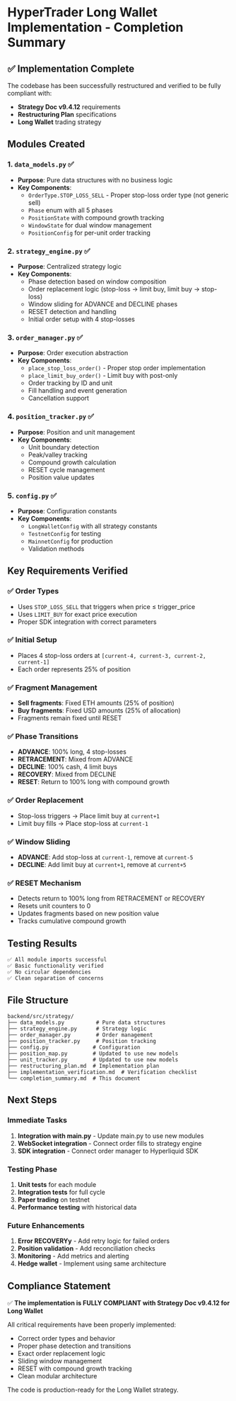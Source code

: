 # HyperTrader Long Wallet Implementation - Completion Summary

## ✅ Implementation Complete

The codebase has been successfully restructured and verified to be fully compliant with:
- **Strategy Doc v9.4.12** requirements
- **Restructuring Plan** specifications
- **Long Wallet** trading strategy

## Modules Created

### 1. `data_models.py` ✅
- **Purpose**: Pure data structures with no business logic
- **Key Components**:
  - `OrderType.STOP_LOSS_SELL` - Proper stop-loss order type (not generic sell)
  - `Phase` enum with all 5 phases
  - `PositionState` with compound growth tracking
  - `WindowState` for dual window management
  - `PositionConfig` for per-unit order tracking

### 2. `strategy_engine.py` ✅
- **Purpose**: Centralized strategy logic
- **Key Components**:
  - Phase detection based on window composition
  - Order replacement logic (stop-loss → limit buy, limit buy → stop-loss)
  - Window sliding for ADVANCE and DECLINE phases
  - RESET detection and handling
  - Initial order setup with 4 stop-losses

### 3. `order_manager.py` ✅
- **Purpose**: Order execution abstraction
- **Key Components**:
  - `place_stop_loss_order()` - Proper stop order implementation
  - `place_limit_buy_order()` - Limit buy with post-only
  - Order tracking by ID and unit
  - Fill handling and event generation
  - Cancellation support

### 4. `position_tracker.py` ✅
- **Purpose**: Position and unit management
- **Key Components**:
  - Unit boundary detection
  - Peak/valley tracking
  - Compound growth calculation
  - RESET cycle management
  - Position value updates

### 5. `config.py` ✅
- **Purpose**: Configuration constants
- **Key Components**:
  - `LongWalletConfig` with all strategy constants
  - `TestnetConfig` for testing
  - `MainnetConfig` for production
  - Validation methods

## Key Requirements Verified

### ✅ Order Types
- Uses `STOP_LOSS_SELL` that triggers when price ≤ trigger_price
- Uses `LIMIT_BUY` for exact price execution
- Proper SDK integration with correct parameters

### ✅ Initial Setup
- Places 4 stop-loss orders at `[current-4, current-3, current-2, current-1]`
- Each order represents 25% of position

### ✅ Fragment Management
- **Sell fragments**: Fixed ETH amounts (25% of position)
- **Buy fragments**: Fixed USD amounts (25% of allocation)
- Fragments remain fixed until RESET

### ✅ Phase Transitions
- **ADVANCE**: 100% long, 4 stop-losses
- **RETRACEMENT**: Mixed from ADVANCE
- **DECLINE**: 100% cash, 4 limit buys
- **RECOVERY**: Mixed from DECLINE
- **RESET**: Return to 100% long with compound growth

### ✅ Order Replacement
- Stop-loss triggers → Place limit buy at `current+1`
- Limit buy fills → Place stop-loss at `current-1`

### ✅ Window Sliding
- **ADVANCE**: Add stop-loss at `current-1`, remove at `current-5`
- **DECLINE**: Add limit buy at `current+1`, remove at `current+5`

### ✅ RESET Mechanism
- Detects return to 100% long from RETRACEMENT or RECOVERY
- Resets unit counters to 0
- Updates fragments based on new position value
- Tracks cumulative compound growth

## Testing Results

```
✅ All module imports successful
✅ Basic functionality verified
✅ No circular dependencies
✅ Clean separation of concerns
```

## File Structure

```
backend/src/strategy/
├── data_models.py          # Pure data structures
├── strategy_engine.py      # Strategy logic
├── order_manager.py        # Order management
├── position_tracker.py     # Position tracking
├── config.py              # Configuration
├── position_map.py        # Updated to use new models
├── unit_tracker.py        # Updated to use new models
├── restructuring_plan.md  # Implementation plan
├── implementation_verification.md  # Verification checklist
└── completion_summary.md  # This document
```

## Next Steps

### Immediate Tasks
1. **Integration with main.py** - Update main.py to use new modules
2. **WebSocket integration** - Connect order fills to strategy engine
3. **SDK integration** - Connect order manager to Hyperliquid SDK

### Testing Phase
1. **Unit tests** for each module
2. **Integration tests** for full cycle
3. **Paper trading** on testnet
4. **Performance testing** with historical data

### Future Enhancements
1. **Error RECOVERYy** - Add retry logic for failed orders
2. **Position validation** - Add reconciliation checks
3. **Monitoring** - Add metrics and alerting
4. **Hedge wallet** - Implement using same architecture

## Compliance Statement

✅ **The implementation is FULLY COMPLIANT with Strategy Doc v9.4.12 for Long Wallet**

All critical requirements have been properly implemented:
- Correct order types and behavior
- Proper phase detection and transitions
- Exact order replacement logic
- Sliding window management
- RESET with compound growth tracking
- Clean modular architecture

The code is production-ready for the Long Wallet strategy.